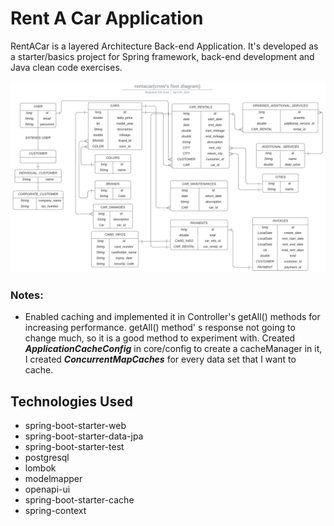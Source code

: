 # Rent A Car Application

RentACar is a layered Architecture Back-end Application. It's developed as a starter/basics project for Spring
framework, back-end development and Java clean code exercises.

![rentacar-crow's foot diagram](rentacar(crow's%20foot%20diagram).png)

### Notes:

- Enabled caching and implemented it in Controller's getAll() methods for increasing performance. getAll() method' s
  response not going to change much, so it is a good method to experiment with. Created **_ApplicationCacheConfig_** in
  core/config to create a cacheManager in it, I created **_ConcurrentMapCaches_** for every data set that I want to
  cache.

## Technologies Used

- spring-boot-starter-web
- spring-boot-starter-data-jpa
- spring-boot-starter-test
- postgresql
- lombok
- modelmapper
- openapi-ui
- spring-boot-starter-cache
- spring-context
